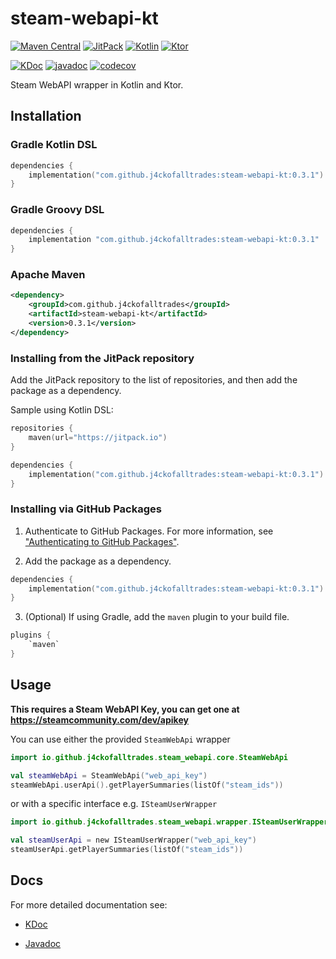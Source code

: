 # steam-webapi-kt

[![Maven Central](https://img.shields.io/maven-central/v/io.github.j4ckofalltrades/steam-webapi-kt.svg?label=Maven%20Central)](https://search.maven.org/artifact/io.github.j4ckofalltrades/steam-webapi-kt)
[![JitPack](https://jitpack.io/v/j4ckofalltrades/steam-webapi-kt.svg)](https://jitpack.io/#j4ckofalltrades/steam-webapi-kt)
[![Kotlin](https://img.shields.io/badge/kotlin-1.5.20-blueviolet)](https://kotlinlang.org)
[![Ktor](https://img.shields.io/badge/ktor-1.6.1-blue)](https://ktor.io)

[![KDoc](https://img.shields.io/badge/kdoc-0.3.1-green)](https://j4ckofalltrades.github.io/steam-webapi-kt)
[![javadoc](https://javadoc.io/badge2/io.github.j4ckofalltrades/steam-webapi-kt/javadoc.svg)](https://javadoc.io/doc/io.github.j4ckofalltrades/steam-webapi-kt)
[![codecov](https://codecov.io/gh/j4ckofalltrades/steam-webapi-kt/branch/main/graph/badge.svg?token=2IDBVWIE7T)](https://codecov.io/gh/j4ckofalltrades/steam-webapi-kt)

Steam WebAPI wrapper in Kotlin and Ktor.

## Installation

### Gradle Kotlin DSL

```kotlin
dependencies {
    implementation("com.github.j4ckofalltrades:steam-webapi-kt:0.3.1")
}
```

### Gradle Groovy DSL

```groovy
dependencies {
    implementation "com.github.j4ckofalltrades:steam-webapi-kt:0.3.1"
}
```

### Apache Maven

```xml
<dependency>
    <groupId>com.github.j4ckofalltrades</groupId>
    <artifactId>steam-webapi-kt</artifactId>
    <version>0.3.1</version>
</dependency>
```

### Installing from the JitPack repository

Add the JitPack repository to the list of repositories, and then add the package as a dependency.

Sample using Kotlin DSL:

```kotlin
repositories {
    maven(url="https://jitpack.io")
}

dependencies {
    implementation("com.github.j4ckofalltrades:steam-webapi-kt:0.3.1")
}
```

### Installing via GitHub Packages

1. Authenticate to GitHub Packages. For more information, see ["Authenticating to GitHub Packages"](https://docs.github.com/en/packages/working-with-a-github-packages-registry/working-with-the-gradle-registry#authenticating-to-github-packages).

2. Add the package as a dependency.

```kotlin
dependencies {
    implementation("com.github.j4ckofalltrades:steam-webapi-kt:0.3.1")
}
```

3. (Optional) If using Gradle, add the `maven` plugin to your build file.

```kotlin
plugins {
    `maven`
}
```

## Usage

**This requires a Steam WebAPI Key, you can get one at https://steamcommunity.com/dev/apikey**

You can use either the provided `SteamWebApi` wrapper

```kotlin
import io.github.j4ckofalltrades.steam_webapi.core.SteamWebApi

val steamWebApi = SteamWebApi("web_api_key")
steamWebApi.userApi().getPlayerSummaries(listOf("steam_ids"))
```

or with a specific interface e.g. `ISteamUserWrapper`

```kotlin
import io.github.j4ckofalltrades.steam_webapi.wrapper.ISteamUserWrapper

val steamUserApi = new ISteamUserWrapper("web_api_key")
steamUserApi.getPlayerSummaries(listOf("steam_ids"))
```

## Docs

For more detailed documentation see:

- [KDoc](https://j4ckofalltrades.github.io/steam-webapi-kt)

- [Javadoc](https://javadoc.io/doc/io.github.j4ckofalltrades/steam-webapi-kt/latest)
